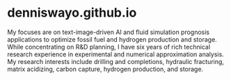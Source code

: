 # denniswayo.github.io
My focuses are on text-image-driven AI and fluid simulation prognosis applications to optimize fossil fuel and hydrogen production and storage. While concentrating on R&D planning, I have six years of rich technical research experience in experimental and numerical approximation analysis. My research interests include drilling and completions, hydraulic fracturing, matrix acidizing, carbon capture, hydrogen production, and storage.
